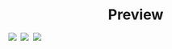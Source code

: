 <h1 align="center">Preview</h1>

<kbd>
  <img src="https://user-images.githubusercontent.com/59105868/215405980-a25f45f9-7807-4480-a116-f355e1b15b51.png" />
</kbd>

<kbd>
  <img src="https://user-images.githubusercontent.com/59105868/215406284-7e9e0281-4293-406a-8e1b-cf4b7266a059.png" />
</kbd>

<kbd>
  <img src="https://user-images.githubusercontent.com/59105868/215412024-30f22bbc-5794-4e16-9fe5-3e5cbfa106c6.png" />
</kbd>
